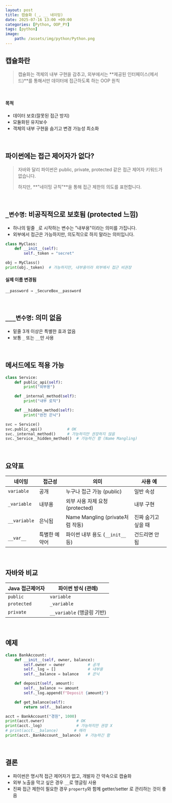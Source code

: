 ```yaml
---
layout: post
title: 캡슐화 (_, __ 네이밍)
date: 2025-07-16 13:00 +09:00
categories: [Python, OOP_PY]
tags: [python]
image:
    path: /assets/img/python/Python.png
---
```


## 캡슐화란

> 캡슐화는 객체의 내부 구현을 감추고, 외부에서는 **제공된 인터페이스(메서드)**를 통해서만 데이터에 접근하도록 하는 OOP 원칙

<br>

#### 목적

- 데이터 보호(잘못된 접근 방지)
- 모듈화된 유지보수
- 객체의 내부 구현을 숨기고 변경 가능성 최소화

<br>

## 파이썬에는 접근 제어자가 없다?

> 자바와 달리 파이썬은 public, private, protected 같은 접근 제어자 키워드가 없습니다. 
> 
> 하지만, **"네이밍 규칙"**을 통해 접근 제한의 의도를 표현합니다.

<br>

## `_변수명`: 비공직적으로 보호됨 (protected 느낌)

- 하나의 밑줄 `_`로 시작하는 변수는 "내부용"이라는 의미를 가집니다.
- 외부에서 접근은 가능하지만, 의도적으로 하지 말라는 의미입니다.

```python
class MyClass:
    def __init__(self):
        self._token = "secret"

obj = MyClass()
print(obj._token)  # 가능하지만, 내부용이라 외부에서 접근 비권장
```

#### 실제 이름 변경됨

```text
__password → _SecureBox__password
```


<br>

## `___변수명`: 의미 없음

- 밑줄 3개 이상은 특별한 효과 없음
- 보통 `_` 또는 `__`만 사용

<br>

## 메서드에도 적용 가능

```python
class Service:
    def public_api(self):
        print("외부용")

    def _internal_method(self):
        print("내부 로직")

    def __hidden_method(self):
        print("완전 은닉")

svc = Service()
svc.public_api()           # OK
svc._internal_method()     # 가능하지만 권장하지 않음
svc._Service__hidden_method()  # 가능하긴 함 (Name Mangling)
```

<br>

## 요약표

| 네이밍          | 접근성     | 의미                           | 사용 예        |
| ------------ | ------- | ---------------------------- | ----------- |
| `variable`   | 공개      | 누구나 접근 가능 (public)           | 일반 속성       |
| `_variable`  | 내부용     | 외부 사용 자제 요청 (protected)      | 내부 구현       |
| `__variable` | 은닉됨     | Name Mangling (private처럼 작동) | 진짜 숨기고 싶을 때 |
| `__var__`    | 특별한 예약어 | 파이썬 내부 용도 (`__init__` 등)     | 건드리면 안 됨    |

<br>

## 자바와 비교

| Java 접근제어자  | 파이썬 방식 (관례)           |
| ----------- | --------------------- |
| `public`    | `variable`            |
| `protected` | `_variable`           |
| `private`   | `__variable` (맹글링 기반) |

<br>

## 예제

```python
class BankAccount:
    def __init__(self, owner, balance):
        self.owner = owner          # 공개
        self._log = []              # 내부용
        self.__balance = balance    # 은닉

    def deposit(self, amount):
        self.__balance += amount
        self._log.append(f"Deposit {amount}")

    def get_balance(self):
        return self.__balance

acct = BankAccount("경원", 1000)
print(acct.owner)              # OK
print(acct._log)               # 가능하지만 권장 X
# print(acct.__balance)       # 에러
print(acct._BankAccount__balance)  # 가능하긴 함
```

<br>

## 결론

- 파이썬은 명시적 접근 제어자가 없고, 개발자 간 약속으로 캡슐화
- 외부 노출을 막고 싶은 경우 `__`로 맹글링 사용
- 진짜 접근 제한이 필요한 경우 `property`와 함께 getter/setter 로 관리하는 것이 좋음
